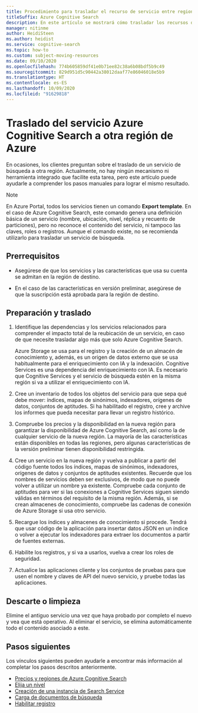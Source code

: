 ```yaml
---
title: Procedimiento para trasladar el recurso de servicio entre regiones
titleSuffix: Azure Cognitive Search
description: En este artículo se mostrará cómo trasladar los recursos de Azure Cognitive Search de una región a otra en la nube de Azure.
manager: nitinme
author: HeidiSteen
ms.author: heidist
ms.service: cognitive-search
ms.topic: how-to
ms.custom: subject-moving-resources
ms.date: 09/10/2020
ms.openlocfilehash: 774b605859df41e0b71ee82c38a6b08bdf5b9c49
ms.sourcegitcommit: 829d951d5c90442a38012daaf77e86046018e5b9
ms.translationtype: HT
ms.contentlocale: es-ES
ms.lasthandoff: 10/09/2020
ms.locfileid: "91629818"
---
```

# <a name="move-your-azure-cognitive-search-service-to-another-azure-region"></a>Traslado del servicio Azure Cognitive Search a otra región de Azure

En ocasiones, los clientes preguntan sobre el traslado de un servicio de búsqueda a otra región. Actualmente, no hay ningún mecanismo ni herramienta integrado que facilite esta tarea, pero este artículo puede ayudarle a comprender los pasos manuales para lograr el mismo resultado.

> [!NOTE]
> En Azure Portal, todos los servicios tienen un comando **Export template**. En el caso de Azure Cognitive Search, este comando genera una definición básica de un servicio (nombre, ubicación, nivel, réplica y recuento de particiones), pero no reconoce el contenido del servicio, ni tampoco las claves, roles o registros. Aunque el comando existe, no se recomienda utilizarlo para trasladar un servicio de búsqueda.

## <a name="prerequisites"></a>Prerrequisitos

+ Asegúrese de que los servicios y las características que usa su cuenta se admitan en la región de destino.

+ En el caso de las características en versión preliminar, asegúrese de que la suscripción está aprobada para la región de destino.

## <a name="prepare-and-move"></a>Preparación y traslado

1. Identifique las dependencias y los servicios relacionados para comprender el impacto total de la reubicación de un servicio, en caso de que necesite trasladar algo más que solo Azure Cognitive Search.

   Azure Storage se usa para el registro y la creación de un almacén de conocimiento y, además, es un origen de datos externo que se usa habitualmente para el enriquecimiento con IA y la indexación. Cognitive Services es una dependencia del enriquecimiento con IA. Es necesario que Cognitive Services y el servicio de búsqueda estén en la misma región si va a utilizar el enriquecimiento con IA.

1. Cree un inventario de todos los objetos del servicio para que sepa qué debe mover: índices, mapas de sinónimos, indexadores, orígenes de datos, conjuntos de aptitudes. Si ha habilitado el registro, cree y archive los informes que pueda necesitar para llevar un registro histórico.

1. Compruebe los precios y la disponibilidad en la nueva región para garantizar la disponibilidad de Azure Cognitive Search, así como la de cualquier servicio de la nueva región. La mayoría de las características están disponibles en todas las regiones, pero algunas características de la versión preliminar tienen disponibilidad restringida.

1. Cree un servicio en la nueva región y vuelva a publicar a partir del código fuente todos los índices, mapas de sinónimos, indexadores, orígenes de datos y conjuntos de aptitudes existentes. Recuerde que los nombres de servicios deben ser exclusivos, de modo que no puede volver a utilizar un nombre ya existente. Compruebe cada conjunto de aptitudes para ver si las conexiones a Cognitive Services siguen siendo válidas en términos del requisito de la misma región. Además, si se crean almacenes de conocimiento, compruebe las cadenas de conexión de Azure Storage si usa otro servicio.

1. Recargue los índices y almacenes de conocimiento si procede. Tendrá que usar código de la aplicación para insertar datos JSON en un índice o volver a ejecutar los indexadores para extraer los documentos a partir de fuentes externas. 

1. Habilite los registros, y si va a usarlos, vuelva a crear los roles de seguridad.

1. Actualice las aplicaciones cliente y los conjuntos de pruebas para que usen el nombre y claves de API del nuevo servicio, y pruebe todas las aplicaciones.

## <a name="discard-or-clean-up"></a>Descarte o limpieza

Elimine el antiguo servicio una vez que haya probado por completo el nuevo y vea que está operativo. Al eliminar el servicio, se elimina automáticamente todo el contenido asociado a este.

## <a name="next-steps"></a>Pasos siguientes

Los vínculos siguientes pueden ayudarle a encontrar más información al completar los pasos descritos anteriormente.

+ [Precios y regiones de Azure Cognitive Search](https://azure.microsoft.com/pricing/details/search/)
+ [Elija un nivel](search-sku-tier.md)
+ [Creación de una instancia de Search Service](search-create-service-portal.md)
+ [Carga de documentos de búsqueda](search-what-is-data-import.md)
+ [Habilitar registro](search-monitor-logs.md)


<!-- To move your Azure Cognitive Service account from one region to another, you will create an export template to move your subscription(s). After moving your subscription, you will need to move your data and recreate your service.

In this article, you'll learn how to:

> [!div class="checklist"]
> * Export a template.
> * Modify the template: adding the target region, search and storage account names.
> * Deploy the template to create the new search and storage accounts.
> * Verify your service status in the new region
> * Clean up resources in the source region.

## Prerequisites

- Ensure that the services and features that your account uses are supported in the target region.

- For preview features, ensure that your subscription is whitelisted for the target region. For more information about preview features, see [knowledge stores](./knowledge-store-concept-intro.md), [incremental enrichment](./cognitive-search-incremental-indexing-conceptual.md), and [private endpoint](./service-create-private-endpoint.md).

## Assessment and planning

When you move your search service to the new region, you will need to [move your data to the new storage service](../storage/common/storage-account-move.md?tabs=azure-portal#configure-the-new-storage-account) and then rebuild your indexes, skillsets and knowledge stores. You should record current settings and copy json files to make the rebuilding of your service easier and faster.

## Moving your search service's resources

To start you will export and then modify a Resource Manager template.

### Export a template

1. Sign in to the [Azure portal](https://portal.azure.com).

2. Go to your Resource Group page.

> [!div class="mx-imgBorder"]
> ![Resource Group page example](./media/search-move-resource/export-template-sample.png)

3. Select **All resources**.

3. In the left hand navigation menu select **Export template**.

4. Choose **Download** in the **Export template** page.

5. Locate the .zip file that you downloaded from the portal, and unzip that file to a folder of your choice.

The zip file contains the .json files that comprise the template and scripts to deploy the template.

### Modify the template

You will modify the template by changing the search and storage account names and regions. The names must follow the rules for each service and region naming conventions. 

To obtain region location codes, see [Azure Locations](https://azure.microsoft.com/global-infrastructure/locations/).  The code for a region is the region name with no spaces, **Central US** = **centralus**.

1. In the Azure portal, select **Create a resource**.

2. In **Search the Marketplace**, type **template deployment**, and then press **ENTER**.

3. Select **Template deployment**.

4. Select **Create**.

5. Select **Build your own template in the editor**.

6. Select **Load file**, and then follow the instructions to load the **template.json** file that you downloaded and unzipped in the previous section.

7. In the **template.json** file, name the target search and storage accounts by setting the default value of the search and storage account names. 

8. Edit the **location** property in the **template.json** file to the target region for both your search and storage services. This example sets the target region to `centralus`.

```json
},
    "variables": {},
    "resources": [
        {
            "type": "Microsoft.Search/searchServices",
            "apiVersion": "2020-03-13",
            "name": "[parameters('searchServices_target_region_search_name')]",
            "location": "centralus",
            "sku": {
                "name": "standard"
            },
            "properties": {
                "replicaCount": 1,
                "partitionCount": 1,
                "hostingMode": "Default"
            }
        },
        {
            "type": "Microsoft.Storage/storageAccounts",
            "apiVersion": "2019-06-01",
            "name": "[parameters('storageAccounts_tagetstorageregion_name')]",
            "location": "centralus",
            "sku": {
                "name": "Standard_RAGRS",
                "tier": "Standard"
            },
```

### Deploy the template

1. Save the **template.json** file.

2. Enter or select the property values:

- **Subscription**: Select an Azure subscription.

- **Resource group**: Select **Create new** and give the resource group a name.

- **Location**: Select an Azure location.

3. Click the **I agree to the terms and conditions stated above** checkbox, and then click the **Select Purchase** button.

## Verifying your services' status in new region

To verify the move, open the new resource group and your services will be listed with the new region.

To move your data from your source region to the target region, please see this article's guidelines for [moving your data to the new storage account](../storage/common/storage-account-move.md?tabs=azure-portal#move-data-to-the-new-storage-account).

## Clean up resources in your original region

To commit the changes and complete the move of your service account, delete the source service account.

## Next steps

[Create an index](./search-get-started-portal.md)

[Create a skillset](./cognitive-search-quickstart-blob.md)

[Create a knowledge store](./knowledge-store-create-portal.md) -->
